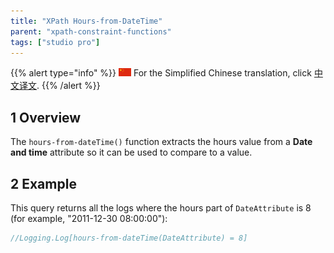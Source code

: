 ```yaml
---
title: "XPath Hours-from-DateTime"
parent: "xpath-constraint-functions"
tags: ["studio pro"]
---
```


{{% alert type="info" %}}
<img src="attachments/chinese-translation/china.png" style="display: inline-block; margin: 0" /> For the Simplified Chinese translation, click [中文译文](https://cdn.mendix.tencent-cloud.com/documentation/xpath-hours-from-datetime.pdf).
{{% /alert %}}

## 1 Overview

The `hours-from-dateTime()` function extracts the hours value from a **Date and time** attribute so it can be used to compare to a value.

## 2 Example

This query returns all the logs where the hours part of `DateAttribute` is 8 (for example, "2011-12-30 08:00:00"):

```java
//Logging.Log[hours-from-dateTime(DateAttribute) = 8]
```
